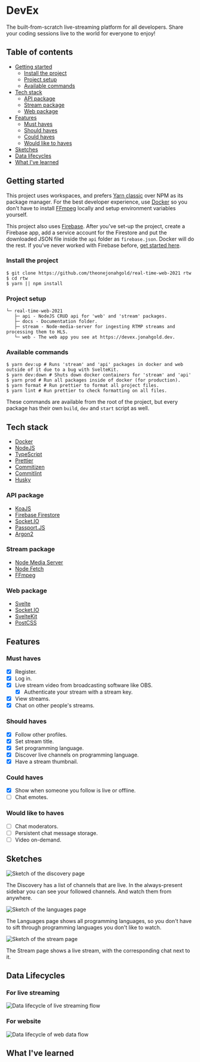 # DevEx

The built-from-scratch live-streaming platform for all developers. Share your coding sessions live to the world for everyone to enjoy!

## Table of contents

- [Getting started](#getting-started)
  - [Install the project](#install-the-project)
  - [Project setup](#project-setup)
  - [Available commands](#available-commands)
- [Tech stack](#tech-stack)
  - [API package](#api-package)
  - [Stream package](#stream-package)
  - [Web package](#web-package)
- [Features](#features)
  - [Must haves](#must-haves)
  - [Should haves](#should-haves)
  - [Could haves](#could-haves)
  - [Would like to haves](#would-like-to-haves)
- [Sketches](#sketches)
- [Data lifecycles](#data-lifecycles)
- [What I've learned](#what-ive-learned)

## Getting started

This project uses workspaces, and prefers [Yarn classic](https://classic.yarnpkg.com/lang/en/) over NPM as its package manager. For the best developer experience, use [Docker][docker] so you don't have to install [FFmpeg][ffmpeg] locally and setup environment variables yourself.

This project also uses [Firebase](https://firebase.google.com). After you've set-up the project, create a Firebase app, add a service account for the Firestore and put the downloaded JSON file inside the `api` folder as `firebase.json`. Docker will do the rest. If you've never worked with Firebase before, [get started here](https://firebase.google.com/docs/guides).

### Install the project

```shell
$ git clone https://github.com/theonejonahgold/real-time-web-2021 rtw
$ cd rtw
$ yarn || npm install
```

### Project setup

```
└─ real-time-web-2021
   ├─ api - NodeJS CRUD api for 'web' and 'stream' packages.
   ├─ docs - Documentation folder.
   ├─ stream - Node-media-server for ingesting RTMP streams and processing them to HLS.
   └─ web - The web app you see at https://devex.jonahgold.dev.
```

### Available commands

```shell
$ yarn dev:up # Runs 'stream' and 'api' packages in docker and web outside of it due to a bug with SvelteKit.
$ yarn dev:down # Shuts down docker containers for 'stream' and 'api'
$ yarn prod # Run all packages inside of docker (for production).
$ yarn format # Run prettier to format all project files.
$ yarn lint # Run prettier to check formatting on all files.
```

These commands are available from the root of the project, but every package has their own `build`, `dev` and `start` script as well.

## Tech stack

- [Docker][docker]
- [NodeJS](https://nodejs.org)
- [TypeScript](https://typescriptlang.org)
- [Prettier](https://prettier.io)
- [Commitizen](https://commitizen.github.io/cz-cli/)
- [Commitlint](https://commitlint.js.org/)
- [Husky](https://typicode.github.io/husky/)

### API package

- [KoaJS](https://koajs.com)
- [Firebase Firestore](http://firebase.google.com)
- [Socket.IO](https://socket.io)
- [Passport.JS](http://www.passportjs.org)
- [Argon2](https://github.com/ranisalt/node-argon2#readme)

### Stream package

- [Node Media Server](https://github.com/illuspas/Node-Media-Server#readme)
- [Node Fetch](https://github.com/bitinn/node-fetch)
- [FFmpeg][ffmpeg]

### Web package

- [Svelte](https://svelte.dev)
- [Socket.IO](https://socket.io)
- [SvelteKit](https://kit.svelte.dev)
- [PostCSS](https://postcss.org)

## Features

### Must haves

- [x] Register.
- [x] Log in.
- [x] Live stream video from broadcasting software like OBS.
  - [x] Authenticate your stream with a stream key.
- [x] View streams.
- [x] Chat on other people's streams.

### Should haves

- [x] Follow other profiles.
- [x] Set stream title.
- [x] Set programming language.
- [x] Discover live channels on programming language.
- [x] Have a stream thumbnail.

### Could haves

- [x] Show when someone you follow is live or offline.
- [ ] Chat emotes.

### Would like to haves

- [ ] Chat moderators.
- [ ] Persistent chat message storage.
- [ ] Video on-demand.

## Sketches

![Sketch of the discovery page](docs/discover.png)

The Discovery has a list of channels that are live. In the always-present sidebar you can see your followed channels. And watch them from anywhere.

![Sketch of the languages page](docs/languages.png)

The Languages page shows all programming languages, so you don't have to sift through programming languages you don't like to watch.

![Sketch of the stream page](docs/stream.png)

The Stream page shows a live stream, with the corresponding chat next to it.

## Data Lifecycles

### For live streaming

![Data lifecycle of live streaming flow](docs/streamer-lifecycle.png)

### For website

![Data lifecycle of web data flow](docs/web-lifecycle.png)

## What I've learned

<!-- TODO: Write what I've learned -->

[docker]: https://docker.com
[ffmpeg]: http://ffmpeg.org
